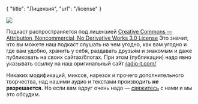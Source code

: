 {
   "title": "Лицензия",
   "url": "/license"
}

![](/images/by-nc-nd.png)

Подкаст распространяется под лицензией [Creative Commons — Attribution, Noncommercial, No Derivative Works 3.0 License](http://creativecommons.org/licenses/by-nc-nd/3.0/) Это значит, что вы можете наш подкаст слушать на чем угодно, как вам угодно и где вам удобно, хранить у себя, раздавать друзьям и знакомым и даже публиковать на своих сайтах/блогах. При этом (публикации) надо явно указывать ссылку на наш оригинальный сайт [radio-t.com/](https://radio-t.com)

Никаких модификаций, миксов, нарезок и прочего дополнительного творчества, над нашими аудио и текстами производить **не разрешается.** Но если вам вдруг очень надо — [свяжитесь](mailto:podcast@radio-t.com) с нами и мы это обсудим.
